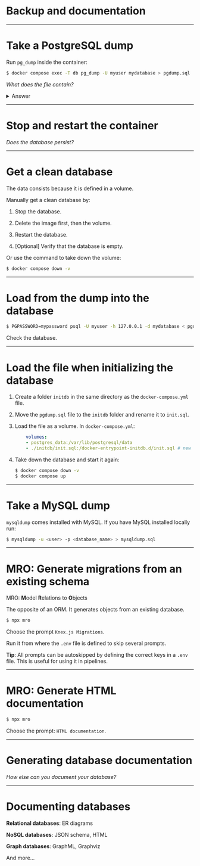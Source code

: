 <div class="title-card">
    <h1>Backup and documentation</h1>
</div>

---

# Take a PostgreSQL dump

Run `pg_dump` inside the container:

```bash
$ docker compose exec -T db pg_dump -U myuser mydatabase > pgdump.sql
```

*What does the file contain?*

<details> 
  <summary>Answer</summary>
   DDL, DML and DCL statements. Basically, everything needed to recreate the database.
</details>

---

# Stop and restart the container

*Does the database persist?*

---

# Get a clean database

The data consists because it is defined in a volume.

Manually get a clean database by:

1. Stop the database. 

2. Delete the image first, then the volume. 

3. Restart the database.

4. [Optional] Verify that the database is empty.

Or use the command to take down the volume:

```bash
$ docker compose down -v
```

---

# Load from the dump into the database

```bash
$ PGPASSWORD=mypassword psql -U myuser -h 127.0.0.1 -d mydatabase < pgdump.sql
```

Check the database.

---

# Load the file when initializing the database

1. Create a folder `initdb` in the same directory as the `docker-compose.yml` file.

2. Move the `pgdump.sql` file to the `initdb` folder and rename it to `init.sql`.

3. Load the file as a volume. In `docker-compose.yml`:

    ```yaml
        volumes:
        - postgres_data:/var/lib/postgresql/data
        - ./initdb/init.sql:/docker-entrypoint-initdb.d/init.sql # new line
    ```

4. Take down the database and start it again:

    ```bash
    $ docker compose down -v
    $ docker compose up
    ```

---

# Take a MySQL dump

`mysqldump` comes installed with MySQL. If you have MySQL installed locally run:

```bash
$ mysqldump -u <user> -p <database_name> > mysqldump.sql
```

---

# MRO: Generate migrations from an existing schema

MRO: **M**odel **R**elations to **O**bjects

The opposite of an ORM. It generates objects from an existing database.

```bash
$ npx mro
```

Choose the prompt `Knex.js Migrations`.

Run it from where the `.env` file is defined to skip several prompts. 

**Tip**: All prompts can be autoskipped by defining the correct keys in a `.env` file. This is useful for using it in pipelines.

---

# MRO: Generate HTML documentation

```bash
$ npx mro
```

Choose the prompt: `HTML documentation`.

---

# Generating database documentation

*How else can you document your database?*

---

# Documenting databases

**Relational databases**: ER diagrams

**NoSQL databases**: JSON schema, HTML

**Graph databases**: GraphML, Graphviz

And more...

